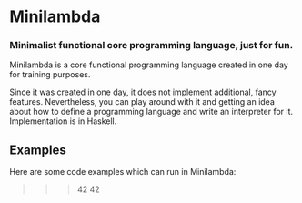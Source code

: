 # Minilambda
### Minimalist functional core programming language, just for fun.

Minilambda is a core functional programming language created in one day for training purposes.

Since it was created in one day, it does not implement additional, fancy features. Nevertheless, you can play around with it and getting an idea about how to define a programming language and write an interpreter for it. Implementation is in Haskell.

## Examples
Here are some code examples which can run in Minilambda:
>>> 42
>> 42
